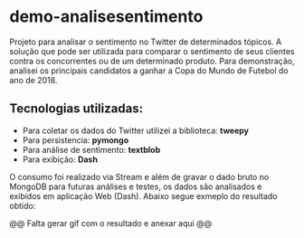 # demo-analisesentimento

  Projeto para analisar o sentimento no Twitter de determinados tópicos.
  A solução que pode ser utilizada para comparar o sentimento de seus clientes contra os concorrentes ou de um determinado produto. 
  Para demonstração, analisei os principais candidatos a ganhar a Copa do Mundo de Futebol do ano de 2018. 

## Tecnologias utilizadas:

  * Para coletar os dados do Twitter utilizei a biblioteca: **tweepy** 
  * Para persistencia: **pymongo**
  * Para análise de sentimento: **textblob**
  * Para exibição: **Dash**
  
  O consumo foi realizado via Stream e além de gravar o dado bruto no MongoDB para futuras análises e testes, 
  os dados são analisados e exibidos em aplicação Web (Dash). Abaixo segue exmeplo do resultado obtido:
  
  @@ Falta gerar gif com o resultado e anexar aqui @@
  



